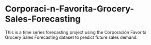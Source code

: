 # Corporaci-n-Favorita-Grocery-Sales-Forecasting
This is a time series forecasting project using the Corporación Favorita Grocery Sales Forecasting dataset to predict future sales demand.
